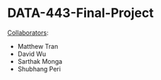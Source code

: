 # DATA-443-Final-Project

<ins>Collaborators</ins>:
- Matthew Tran
- David Wu
- Sarthak Monga
- Shubhang Peri

